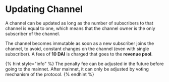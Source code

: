 # Updating Channel

A channel can be updated as long as the number of subscribers to that channel is equal to one, which means that the channel owner is the only subscriber of the channel.

The channel becomes immutable as soon as a new subscriber joins the channel, to avoid, constant changes on the channel \(even with single subscriber\). A fees of **10 DAI** is charged that goes to the **revenue pool**.

{% hint style="info" %}
The penalty fee can be adjusted in the future before going to the mainnet. After mainnet, it can only be adjusted by voting mechanism of the protocol.
{% endhint %}



